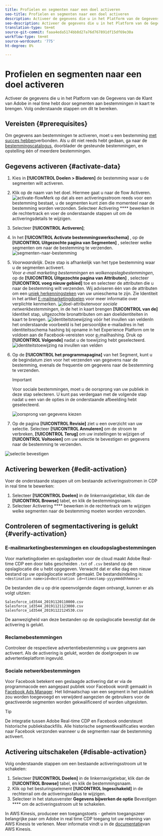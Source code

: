 ```yaml
---
title: Profielen en segmenten naar een doel activeren
seo-title: Profielen en segmenten naar een doel activeren
description: Activeer de gegevens die u in het Platform van de Gegevens van de Klant van Adobe in real time hebt door segmenten aan bestemmingen in kaart te brengen. Volg onderstaande stappen om dit te bereiken.
seo-description: Activeer de gegevens die u in het Platform van de Gegevens van de Klant van Adobe in real time hebt door segmenten aan bestemmingen in kaart te brengen. Volg onderstaande stappen om dit te bereiken.
translation-type: tm+mt
source-git-commit: faaa4eda5174bb8d27a76d767891df15df69e30a
workflow-type: tm+mt
source-wordcount: '775'
ht-degree: 0%

---
```



# Profielen en segmenten naar een doel activeren

Activeer de gegevens die u in het Platform van de Gegevens van de Klant van Adobe in real time hebt door segmenten aan bestemmingen in kaart te brengen. Volg onderstaande stappen om dit te bereiken.

## Vereisten {#prerequisites}

Om gegevens aan bestemmingen te activeren, moet u een bestemming [met succes hebben](/help/rtcdp/destinations/assets/connect-destination.png)verbonden. Als u dit niet reeds hebt gedaan, ga naar de [bestemmingscatalogus](/help/rtcdp/destinations/destinations-catalog.md), doorblader de gesteunde bestemmingen, en opstelling één of meerdere bestemmingen.

## Gegevens activeren {#activate-data}

1. Kies in **[!UICONTROL Doelen > Bladeren]** de bestemming waar u de segmenten wilt activeren.
2. Klik op de naam van het doel. Hiermee gaat u naar de flow Activeren.
   ![activate-flow](/help/rtcdp/destinations/assets/activate-flow.png)Merk op dat als een activeringsstroom reeds voor een bestemming bestaat, u de segmenten kunt zien die momenteel naar de bestemming worden verzonden. Selecteer Activering **** bewerken in de rechtertrack en voer de onderstaande stappen uit om de activeringsdetails te wijzigen.
3. Selecteer **[!UICONTROL Activeren]**;
4. In het **[!UICONTROL Activate bestemmingswerkschema]** , op de **[!UICONTROL Uitgezochte pagina van Segmenten]** , selecteer welke segmenten om naar de bestemming te verzenden.
   ![segmenten-naar-bestemming](/help/rtcdp/destinations/assets/select-segments.png)
5. *Voorwaardelijk*. Deze stap is afhankelijk van het type bestemming waar u de segmenten activeert. <br> Voor *e-mail marketing bestemmingen* en *wolkenopslagbestemmingen*, op de **[!UICONTROL Uitgezochte pagina van Attributen]** , selecteer **[!UICONTROL voeg nieuw gebied]** toe en selecteer de attributen die u naar de bestemming wilt verzenden.
Wij adviseren één van de attributen om een [uniek herkenningsteken](/help/rtcdp/destinations/email-marketing-destinations.md#identity) van uw unieschema te zijn. Zie Identiteit in het artikel [E-mailmarketingdoelen](/help/rtcdp/destinations/email-marketing-destinations.md#identity) voor meer informatie over verplichte kenmerken.
   ![doel-attributen](/help/rtcdp/destinations/assets/select-attributes-step.png)voor *sociale netwerkbestemmingen*, in de het in kaart brengen **[!UICONTROL van de]** Identiteit stap, uitgezochte bronattributen om aan doelidentiteiten in kaart te brengen.
   ![identiteitstoewijzing vóór het invullen van velden](/help/rtcdp/destinations/assets/facebook-identity-mapping-1.png)In het onderstaande voorbeeld is het persoonlijke e-mailadres in het identiteitsschema hashing bij opname in het Experience Platform om te voldoen aan de Facebook-vereisten voor [e-](/help/rtcdp/destinations/facebook-destination.md#email-hashing-requirements)mailhashing. Druk op **[!UICONTROL Volgende]** nadat u de toewijzing hebt geselecteerd.
   ![identiteitstoewijzing na invullen van velden](/help/rtcdp/destinations/assets/facebook-identity-mapping-2.png)

6. Op de **[!UICONTROL het programmapagina]** van het Segment, kunt u de begindatum zien voor het verzenden van gegevens naar de bestemming, evenals de frequentie om gegevens naar de bestemming te verzenden.

   >[!IMPORTANT]
   >
   >Voor sociale bestemmingen, moet u de oorsprong van uw publiek in deze stap selecteren. U kunt pas verdergaan met de volgende stap nadat u een van de opties in de onderstaande afbeelding hebt geselecteerd.

   ![oorsprong van gegevens kiezen](/help/rtcdp/destinations/assets/choose-data-origin.png)

7. Op de pagina **[!UICONTROL Revisie]** ziet u een overzicht van uw selectie. Selecteer **[!UICONTROL Annuleren]** om de stroom te verbreken, **[!UICONTROL Terug]** om uw instellingen te wijzigen of **[!UICONTROL Voltooien]** om uw selectie te bevestigen en gegevens naar de bestemming te verzenden.

![selectie bevestigen](/help/rtcdp/destinations/assets/confirm-selection.png)

## Activering bewerken {#edit-activation}

Voer de onderstaande stappen uit om bestaande activeringsstromen in CDP in real time te bewerken:

1. Selecteer **[!UICONTROL Doelen]** in de linkernavigatiebar, klik dan de **[!UICONTROL Browse]** tabel, en klik de bestemmingsnaam.
2. Selecteer Activering **** bewerken in de rechtertrack om te wijzigen welke segmenten naar de bestemming moeten worden verzonden.

## Controleren of segmentactivering is gelukt {#verify-activation}

### E-mailmarketingbestemmingen en cloudopslagbestemmingen

Voor marketingdoelen en opslagdoelen voor de cloud maakt Adobe Real-time CDP een door tabs gescheiden `.txt` of `.csv` bestand op de opslaglocatie die u hebt opgegeven. Verwacht dat er elke dag een nieuw bestand op uw opslaglocatie wordt gemaakt. De bestandsindeling is:
`<destination name>id<destination id><timestamp-yyyymmddhhmmss>`

De bestanden die u op drie opeenvolgende dagen ontvangt, kunnen er als volgt uitzien:

```
Salesforce_id3544_20191120110000.csv
Salesforce_id3544_20191121123000.csv
Salesforce_id3544_20191122124530.csv
```

De aanwezigheid van deze bestanden op de opslaglocatie bevestigt dat de activering is gelukt.

### Reclamebestemmingen

Controleer de respectieve advertentiebestemming u uw gegevens aan activeert. Als de activering is gelukt, worden de doelgroepen in uw advertentieplatform ingevuld.

### Sociale netwerkbestemmingen

Voor Facebook betekent een geslaagde activering dat er via de programmacode een aangepast publiek voor Facebook wordt gemaakt in [Facebook Ads Manager](https://www.facebook.com/adsmanager/manage/). Het lidmaatschap van een segment in het publiek zou worden toegevoegd en verwijderd aangezien de gebruikers voor de geactiveerde segmenten worden gekwalificeerd of worden uitgesloten.

>[!TIP]
>
>De integratie tussen Adobe Real-time CDP en Facebook ondersteunt historische publieksbackfills. Alle historische segmentkwalificaties worden naar Facebook verzonden wanneer u de segmenten naar de bestemming activeert.

## Activering uitschakelen {#disable-activation}

Volg onderstaande stappen om een bestaande activeringsstroom uit te schakelen:

1. Selecteer **[!UICONTROL Doelen]** in de linkernavigatiebar, klik dan de **[!UICONTROL Browse]** tabel, en klik de bestemmingsnaam.
2. Klik op het besturingselement **[!UICONTROL Ingeschakeld]** in de rechterrail om de activeringsstatus te wijzigen.
3. Selecteer in het statusvenster **Gegevens bijwerken de optie** Bevestigen **** om de activeringsstroom uit te schakelen.

In AWS Kinesis, produceer een toegangstoets - geheim toegangszeer belangrijke paar om Adobe in real time CDP toegang tot uw rekening van AWS Kinesis te verlenen. Meer informatie vindt u in de [documentatie](https://docs.aws.amazon.com/IAM/latest/UserGuide/id_credentials_access-keys.html)van AWS Kinesis.